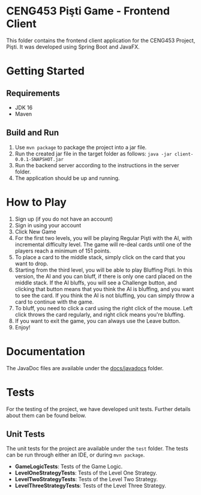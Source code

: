 # CENG453 Pişti Game - Frontend Client

This folder contains the frontend client application for the CENG453 Project, Pişti. It was developed using Spring Boot and JavaFX. 

# Getting Started

## Requirements

* JDK 16
* Maven

## Build and Run

1. Use `mvn package` to package the project into a jar file. 
2. Run the created jar file in the target folder as follows: `java -jar client-0.0.1-SNAPSHOT.jar`
3. Run the backend server according to the instructions in the server folder.
4. The application should be up and running.


# How to Play

1. Sign up (if you do not have an account)
2. Sign in using your account
3. Click New Game
4. For the first two levels, you will be playing Regular Pişti with the AI, with incremental difficulty level. The game will re-deal cards until one of the players reach a minimum of 151 points. 
5. To place a card to the middle stack, simply click on the card that you want to drop.
6. Starting from the third level, you will be able to play Bluffing Pişti. In this version, the AI and you can bluff, if there is only one card placed on the middle stack. If the AI bluffs, you will see a Challenge button, and clicking that button means that you think the AI is bluffing, and you want to see the card. If you think the AI is not bluffing, you can simply throw a card to continue with the game.
7. To bluff, you need to click a card using the right click of the mouse. Left click throws the card regularly, and right click means you're bluffing. 
8. If you want to exit the game, you can always use the Leave button.
9. Enjoy!

# Documentation

The JavaDoc files are available under the [docs/javadocs](docs/javadocs) folder.

 
# Tests

For the testing of the project, we have developed unit tests. Further details about them can be found below.

## Unit Tests

The unit tests for the project are available under the `test` folder. The tests can be run through either an IDE, or during `mvn package`. 

* **GameLogicTests**: Tests of the Game Logic.
* **LevelOneStrategyTests**: Tests of the Level One Strategy.
* **LevelTwoStrategyTests**: Tests of the Level Two Strategy.
* **LevelThreeStrategyTests**: Tests of the Level Three Strategy.

